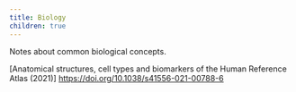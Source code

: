 ```yaml
---
title: Biology
children: true
---
```


Notes about common biological concepts.

[Anatomical structures, cell types and biomarkers of the Human Reference Atlas (2021)] https://doi.org/10.1038/s41556-021-00788-6
